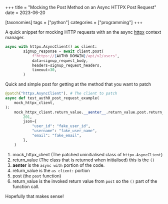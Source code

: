 +++
title = "Mocking the Post Method on an Async HTTPX Post Request"
date = 2023-06-20

[taxonomies]
tags = ["python"]
categories = ["programming"]
+++

A quick snippet for mocking HTTP requests with an the async
[httpx](https://www.python-httpx.org/) context manager.

```py
async with httpx.AsyncClient() as client:
        signup_response = await client.post(
            f"https://{AUTH0_DOMAIN}/api/v2/users",
            data=signup_request_body,
            headers=signup_request_headers,
            timeout=30,
        )
```

<!-- more -->

Quick and simple post for getting at the method that you want to patch

```py
@patch("httpx.AsyncClient"). # The client to patch
async def test_auth0_post_request_example(
    mock_httpx_client,
):
    mock_httpx_client.return_value.__aenter__.return_value.post.return_value = Response(
        201,
        json={
            "user_id": "fake_user_id",
            "username": "fake_user_name",
            "email": "fake_email",
        },
    )
```  

1. mock_httpx_client (The patched uninitialised class of `httpx.AsyncClient`)
2. return_value (The class that is returned when initialised) this is the `()`
3. __aenter__ is the `async with` portion of the code.
4. return_value is the `as client:` portion
5. post (the `post` function)
6. return_value is the invoked return value from `post` so the `()` part of the function call.

Hopefully that makes sense!